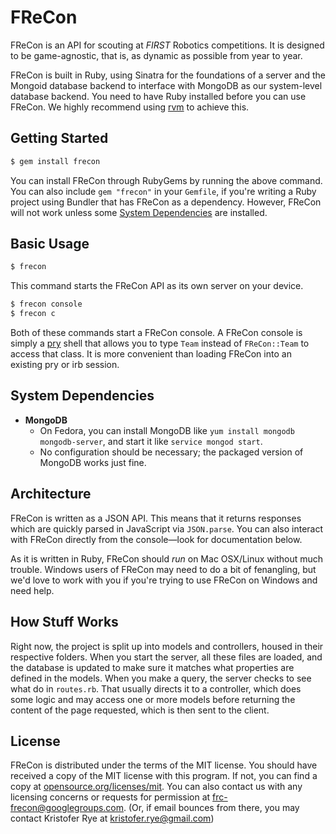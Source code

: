 # FReCon

FReCon is an API for scouting at *FIRST* Robotics competitions.
It is designed to be game-agnostic, that is, as dynamic as possible from year to year.

FReCon is built in Ruby, using Sinatra for the foundations of a server and the Mongoid database backend to interface with MongoDB as our system-level database backend.
You need to have Ruby installed before you can use FReCon.
We highly recommend using [rvm][rvm] to achieve this.

## Getting Started

```sh
$ gem install frecon
```

You can install FReCon through RubyGems by running the above command.
You can also include `gem "frecon"` in your `Gemfile`, if you're writing a Ruby project using Bundler that has FReCon as a dependency.
However, FReCon will not work unless some [System Dependencies](#system-dependencies) are installed.

## Basic Usage

```sh
$ frecon
```

This command starts the FReCon API as its own server on your device.

```sh
$ frecon console
$ frecon c
```

Both of these commands start a FReCon console.
A FReCon console is simply a [pry](https://github.com/pry/pry) shell that allows you to type `Team` instead of `FReCon::Team` to access that class.
It is more convenient than loading FReCon into an existing pry or irb session.

## System Dependencies

* **MongoDB**
  - On Fedora, you can install MongoDB like `yum install mongodb mongodb-server`, and start it like `service mongod start`.
  - No configuration should be necessary; the packaged version of MongoDB works just fine.

## Architecture

FReCon is written as a JSON API.
This means that it returns responses which are quickly parsed in JavaScript via `JSON.parse`.
You can also interact with FReCon directly from the console&mdash;look for documentation below.

As it is written in Ruby, FReCon should *run* on Mac OSX/Linux without much trouble.
Windows users of FReCon may need to do a bit of fenangling, but we'd love to work with you if you're trying to use FReCon on Windows and need help.

## How Stuff Works

Right now, the project is split up into models and controllers, housed in their respective folders.
When you start the server, all these files are loaded, and the database is updated to make sure it matches what properties are defined in the models.
When you make a query, the server checks to see what do in `routes.rb`.
That usually directs it to a controller, which does some logic and may access one or more models before returning the content of the page requested, which is then sent to the client.

## License

FReCon is distributed under the terms of the MIT license.
You should have received a copy of the MIT license with this program.
If not, you can find a copy at [opensource.org/licenses/mit][mit].
You can also contact us with any licensing concerns or requests for permission at [frc-frecon@googlegroups.com][frc-frecon-mail].
(Or, if email bounces from there, you may contact Kristofer Rye at [kristofer.rye@gmail.com][kristofer-rye-mail])

[rvm]: http://rvm.io
[ruby]: https://www.ruby-lang.org/en/
[mit]: http://opensource.org/license/mit
[frc-frecon-mail]: mailto:frc-frecon@googlegroups.com
[kristofer-rye-mail]: mailto:kristofer.rye@gmail.com
